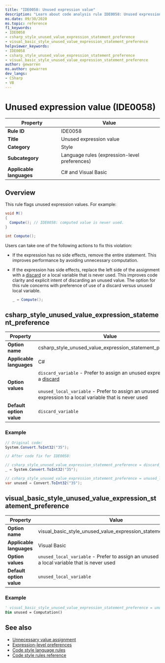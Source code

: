 ```yaml
---
title: "IDE0058: Unused expression value"
description: "Learn about code analysis rule IDE0058: Unused expression value"
ms.date: 09/30/2020
ms.topic: reference
f1_keywords:
- IDE0058
- csharp_style_unused_value_expression_statement_preference
- visual_basic_style_unused_value_expression_statement_preference
helpviewer_keywords:
- IDE0058
- csharp_style_unused_value_expression_statement_preference
- visual_basic_style_unused_value_expression_statement_preference
author: gewarren
ms.author: gewarren
dev_langs:
- CSharp
- VB
---
```

# Unused expression value (IDE0058)

|Property|Value|
|-|-|
| **Rule ID** | IDE0058 |
| **Title** | Unused expression value |
| **Category** | Style |
| **Subcategory** | Language rules (expression-level preferences) |
| **Applicable languages** | C# and Visual Basic |

## Overview

This rule flags unused expression values. For example:

```csharp
void M()
{
  Compute(); // IDE0058: computed value is never used.
}

int Compute();
```

Users can take one of the following actions to fix this violation:

- If the expression has no side effects, remove the entire statement. This improves performance by avoiding unnecessary computation.

- If the expression has side effects, replace the left side of the assignment with a [discard](/dotnet/csharp/discards) or a local variable that is never used. This improves code clarity and explicit intent of discarding an unused value. The option for this rule concerns with preference of use of a discard versus unused local variable.

  ```csharp
  _ = Compute();
  ```

## csharp\_style\_unused\_value\_expression\_statement_preference

|Property|Value|
|-|-|
| **Option name** | csharp_style_unused_value_expression_statement_preference
| **Applicable languages** | C# |
| **Option values** | `discard_variable` - Prefer to assign an unused expression to a [discard](/dotnet/csharp/discards) <br /><br />`unused_local_variable` - Prefer to assign an unused expression to a local variable that is never used |
| **Default option value** | `discard_variable` |

### Example

```csharp
// Original code:
System.Convert.ToInt32("35");

// After code fix for IDE0058:

// csharp_style_unused_value_expression_statement_preference = discard_variable
_ = System.Convert.ToInt32("35");

// csharp_style_unused_value_expression_statement_preference = unused_local_variable
var unused = Convert.ToInt32("35");
```

## visual\_basic\_style\_unused\_value\_expression\_statement_preference

|Property|Value|
|-|-|
| **Option name** | visual_basic_style_unused_value_expression_statement_preference
| **Applicable languages** | Visual Basic |
| **Option values** | `unused_local_variable` - Prefer to assign an unused expression to a local variable that is never used |
| **Default option value** | `unused_local_variable` |

### Example

```vb
' visual_basic_style_unused_value_expression_statement_preference = unused_local_variable
Dim unused = Computation()
```

## See also

- [Unnecessary value assignment](ide0059.md)
- [Expression-level preferences](expression-level-preferences.md)
- [Code style language rules](language-rules.md)
- [Code style rules reference](index.md)
